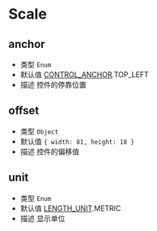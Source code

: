 # Scale

## anchor
* 类型 `Enum`
* 默认值 [CONTROL_ANCHOR](/guide/constants.html#controlanchor).TOP_LEFT
* 描述 控件的停靠位置

## offset
* 类型 `Object`
* 默认值 `{ width: 81, height: 18 }`
* 描述 控件的偏移值

## unit
* 类型 `Enum`
* 默认值 [LENGTH_UNIT](/guide/constants.html#lengthunit).METRIC
* 描述 显示单位
